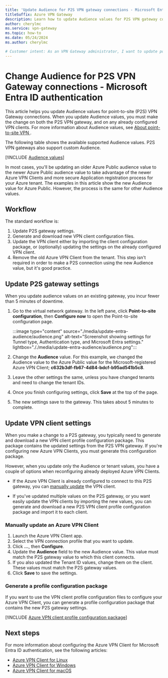 ```yaml
---
title: 'Update Audience for P2S VPN gateway connections - Microsoft Entra ID authentication'
titleSuffix: Azure VPN Gateway
description: Learn how to update Audience values for P2S VPN gateway connections that use Microsoft Entra ID authentication.
author: cherylmc
ms.service: vpn-gateway
ms.topic: how-to
ms.date: 05/24/2024
ms.author: cherylmc

# Customer intent: As an VPN Gateway administrator, I want to update point-to-site Audience values for Microsoft Entra ID authentication.
---
```


# Change Audience for P2S VPN Gateway connections - Microsoft Entra ID authentication

This article helps you update Audience values for point-to-site (P2S) VPN Gateway connections. When you update Audience values, you must make the change on both the P2S VPN gateway, and on any already configured VPN clients. For more information about Audience values, see [About point-to-site VPN ](point-to-site-about.md#entra-id).

The following table shows the available supported Audience values. P2S VPN gateways also support custom Audience.

[!INCLUDE [Audience values](../../includes/vpn-gateway-entra-audience-values.md)]

In most cases, you'll be updating an older Azure Public audience value to the newer Azure Public audience value to take advantage of the newer Azure VPN Clients and more secure Application registration process for your Azure tenant. The examples in this article show the new Audience value for Azure Public. However, the process is the same for other Audience values.

## Workflow

The standard workflow is:

1. Update P2S gateway settings.
1. Generate and download new VPN client configuration files.
1. Update the VPN client either by importing the client configuration package, or (optionally) updating the settings on the already configured VPN client.
1. Remove the old Azure VPN Client from the tenant. This step isn't required in order to make a P2S connection using the new Audience value, but it's good practice.

## <a name="gateway"></a>Update P2S gateway settings

When you update audience values on an existing gateway, you incur fewer than 5 minutes of downtime.

1. Go to the virtual network gateway. In the left pane, click **Point-to-site configuration**, then **Configure now** to open the Point-to-site configuration page.

   :::image type="content" source="./media/update-entra-audience/audience.png" alt-text="Screenshot showing settings for Tunnel type, Authentication type, and Microsoft Entra settings." lightbox="././media/update-entra-audience/audience.png":::

1. Change the **Audience** value. For this example, we changed the Audience value to the Azure Public value for the Microsoft-registered Azure VPN Client; **c632b3df-fb67-4d84-bdcf-b95ad541b5c8**.
1. Leave the other settings the same, unless you have changed tenants and need to change the tenant IDs.
1. Once you finish configuring settings, click **Save** at the top of the page.
1. The new settings save to the gateway. This takes about 5 minutes to complete.

## <a name="client"></a>Update VPN client settings

When you make a change to a P2S gateway, you typically need to generate and download a new VPN client profile configuration package. This package contains the updated settings from the P2S VPN gateway. If you're configuring new Azure VPN Clients, you must generate this configuration package.

However, when you update only the Audience or tenant values, you have a couple of options when reconfiguring already deployed Azure VPN Clients.

* If the Azure VPN Client is already configured to connect to this P2S gateway, you can [manually update](#manual) the VPN client.

* If you've updated multiple values on the P2S gateway, or you want easily update the VPN clients by importing the new values, you can generate and download a new P2S VPN client profile configuration package and import it to each client.

### <a name="manual"></a>Manually update an Azure VPN Client

1. Launch the Azure VPN Client app.
1. Select the VPN connection profile that you want to update.
1. Click **...**, then **Configure**.
1. Update the **Audience** field to the new Audience value. This value must match the P2S gateway value to which this client connects.
1. If you also updated the Tenant ID values, change them on the client. These values must match the P2S gateway values.
1. Click **Save** to save the settings.

### <a name="generate"></a>Generate a profile configuration package

If you want to use the VPN client profile configuration files to configure your Azure VPN Client, you can generate a profile configuration package that contains the new P2S gateway settings.

[!INCLUDE [Azure VPN client profile configuration package](../../includes/vpn-gateway-point-to-site-client-package-download.md)]

## Next steps

For more information about configuring the Azure VPN Client for Microsoft Entra ID authentication, see the following articles:

* [Azure VPN Client for Linux](point-to-site-entra-vpn-client-linux.md)
* [Azure VPN Client for Windows](point-to-site-entra-vpn-client-windows.md)
* [Azure VPN Client for macOS](point-to-site-entra-vpn-client-mac.md)